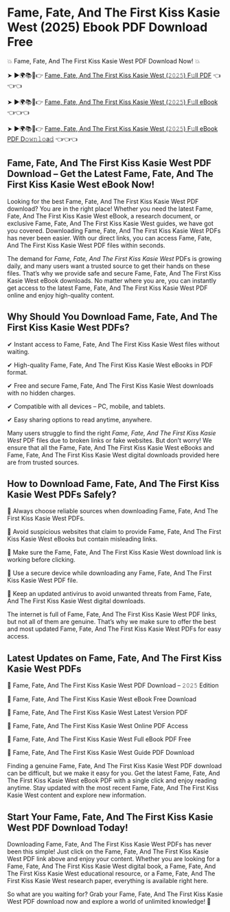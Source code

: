 # Fame, Fate, And The First Kiss Kasie West (2025) Ebook PDF Download Free

💥 Fame, Fate, And The First Kiss Kasie West PDF Download Now! 💥

➤ ►🌍📚📱👉 [Fame, Fate, And The First Kiss Kasie West (𝟸𝟶𝟸𝟻) F𝚞ll PDF](https://getpdf.xyz/fame-fate-and-the-first-kiss-kasie-west) 👈👈👈


➤ ►🌍📚📱👉 [Fame, Fate, And The First Kiss Kasie West (𝟸𝟶𝟸𝟻) F𝚞ll eBook](https://getpdf.xyz/fame-fate-and-the-first-kiss-kasie-west) 👈👈👈


➤ ►🌍📚📱👉 [Fame, Fate, And The First Kiss Kasie West (𝟸𝟶𝟸𝟻) F𝚞ll eBook PDF D𝚘𝚠𝚗𝚕𝚘a𝚍](https://getpdf.xyz/fame-fate-and-the-first-kiss-kasie-west) 👈👈👈


## Fame, Fate, And The First Kiss Kasie West PDF Download – Get the Latest Fame, Fate, And The First Kiss Kasie West eBook Now!

Looking for the best Fame, Fate, And The First Kiss Kasie West PDF download? You are in the right place! Whether you need the latest Fame, Fate, And The First Kiss Kasie West eBook, a research document, or exclusive Fame, Fate, And The First Kiss Kasie West guides, we have got you covered. Downloading Fame, Fate, And The First Kiss Kasie West PDFs has never been easier. With our direct links, you can access Fame, Fate, And The First Kiss Kasie West PDF files within seconds.

The demand for *Fame, Fate, And The First Kiss Kasie West* PDFs is growing daily, and many users want a trusted source to get their hands on these files. That’s why we provide safe and secure Fame, Fate, And The First Kiss Kasie West eBook downloads. No matter where you are, you can instantly get access to the latest Fame, Fate, And The First Kiss Kasie West PDF online and enjoy high-quality content.

## Why Should You Download Fame, Fate, And The First Kiss Kasie West PDFs?

✔ Instant access to Fame, Fate, And The First Kiss Kasie West files without waiting.

✔ High-quality Fame, Fate, And The First Kiss Kasie West eBooks in PDF format.

✔ Free and secure Fame, Fate, And The First Kiss Kasie West downloads with no hidden charges.

✔ Compatible with all devices – PC, mobile, and tablets.

✔ Easy sharing options to read anytime, anywhere.

Many users struggle to find the right *Fame, Fate, And The First Kiss Kasie West* PDF files due to broken links or fake websites. But don’t worry! We ensure that all the Fame, Fate, And The First Kiss Kasie West eBooks and Fame, Fate, And The First Kiss Kasie West digital downloads provided here are from trusted sources.

## How to Download Fame, Fate, And The First Kiss Kasie West PDFs Safely?

📌 Always choose reliable sources when downloading Fame, Fate, And The First Kiss Kasie West PDFs.

📌 Avoid suspicious websites that claim to provide Fame, Fate, And The First Kiss Kasie West eBooks but contain misleading links.

📌 Make sure the Fame, Fate, And The First Kiss Kasie West download link is working before clicking.

📌 Use a secure device while downloading any Fame, Fate, And The First Kiss Kasie West PDF file.

📌 Keep an updated antivirus to avoid unwanted threats from Fame, Fate, And The First Kiss Kasie West digital downloads.

The internet is full of Fame, Fate, And The First Kiss Kasie West PDF links, but not all of them are genuine. That’s why we make sure to offer the best and most updated Fame, Fate, And The First Kiss Kasie West PDFs for easy access.

## Latest Updates on Fame, Fate, And The First Kiss Kasie West PDFs

🔹 Fame, Fate, And The First Kiss Kasie West PDF Download – 𝟸𝟶𝟸𝟻 Edition

🔹 Fame, Fate, And The First Kiss Kasie West eBook Free Download

🔹 Fame, Fate, And The First Kiss Kasie West Latest Version PDF

🔹 Fame, Fate, And The First Kiss Kasie West Online PDF Access

🔹 Fame, Fate, And The First Kiss Kasie West Full eBook PDF Free

🔹 Fame, Fate, And The First Kiss Kasie West Guide PDF Download

Finding a genuine Fame, Fate, And The First Kiss Kasie West PDF download can be difficult, but we make it easy for you. Get the latest Fame, Fate, And The First Kiss Kasie West eBook PDF with a single click and enjoy reading anytime. Stay updated with the most recent Fame, Fate, And The First Kiss Kasie West content and explore new information.

## Start Your Fame, Fate, And The First Kiss Kasie West PDF Download Today!

Downloading Fame, Fate, And The First Kiss Kasie West PDFs has never been this simple! Just click on the Fame, Fate, And The First Kiss Kasie West PDF link above and enjoy your content. Whether you are looking for a Fame, Fate, And The First Kiss Kasie West digital book, a Fame, Fate, And The First Kiss Kasie West educational resource, or a Fame, Fate, And The First Kiss Kasie West research paper, everything is available right here.

So what are you waiting for? Grab your Fame, Fate, And The First Kiss Kasie West PDF download now and explore a world of unlimited knowledge! 🚀